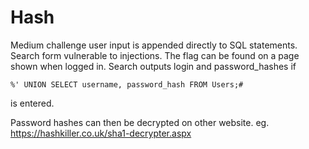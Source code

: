 # Hash
Medium challenge user input is appended directly to SQL statements.
Search form vulnerable to injections.
The flag can be found on a page shown when logged in.
Search outputs login and password_hashes if

`%' UNION SELECT username, password_hash FROM Users;#`

is entered.

Password hashes can then be decrypted on other website.
eg. https://hashkiller.co.uk/sha1-decrypter.aspx
